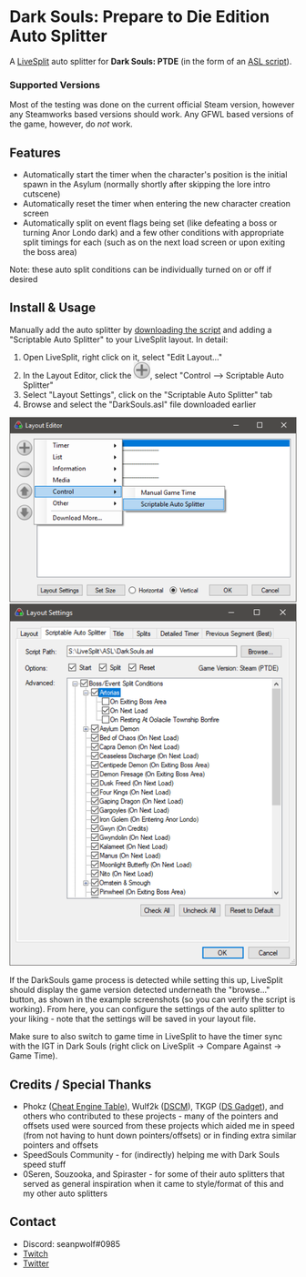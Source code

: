 # Dark Souls: Prepare to Die Edition Auto Splitter

A [LiveSplit](http://livesplit.org) auto splitter for **Dark Souls: PTDE** (in the form of an [ASL script](https://github.com/LiveSplit/LiveSplit/blob/master/Documentation/Auto-Splitters.md)).

### Supported Versions

Most of the testing was done on the current official Steam version, however any Steamworks based versions should work. Any GFWL based versions of the game, however, do *not* work.

## Features

* Automatically start the timer when the character's position is the initial spawn in the Asylum (normally shortly after skipping the lore intro cutscene)
* Automatically reset the timer when entering the new character creation screen
* Automatically split on event flags being set (like defeating a boss or turning Anor Londo dark) and a few other conditions with appropriate split timings for each (such as on the next load screen or upon exiting the boss area)

Note: these auto split conditions can be individually turned on or off if desired

## Install & Usage

Manually add the auto splitter by [downloading the script](/DarkSoulsASL/DarkSouls.asl?raw=true) and adding a "Scriptable Auto Splitter" to your LiveSplit layout. In detail:

1. Open LiveSplit, right click on it, select "Edit Layout..."
1. In the Layout Editor, click the ![](/DarkSoulsASL/resources/layout_editor_plus.png?raw=true "plus button"), select "Control --> Scriptable Auto Splitter"
1. Select "Layout Settings", click on the "Scriptable Auto Splitter" tab
1. Browse and select the "DarkSouls.asl" file downloaded earlier

![](/DarkSoulsASL/resources/layout_editor.png?raw=true "Adding Scriptable Auto Splitter Component") ![](/DarkSoulsASL/resources/layout_settings.png?raw=true "ASL Script Settings") 

If the DarkSouls game process is detected while setting this up, LiveSplit should display the game version detected underneath the "browse..." button, as shown in the example screenshots (so you can verify the script is working). From here, you can configure the settings of the auto splitter to your liking - note that the settings will be saved in your layout file.

Make sure to also switch to game time in LiveSplit to have the timer sync with the IGT in Dark Souls (right click on LiveSplit -> Compare Against -> Game Time).

## Credits / Special Thanks

* Phokz ([Cheat Engine Table](http://fearlessrevolution.com/viewtopic.php?f=4&t=63)), Wulf2k ([DSCM](https://github.com/Wulf2k/DaS-PC-MPChan)), TKGP ([DS Gadget](https://github.com/JKAnderson/DS-Gadget)), and others who contributed to these projects - many of the pointers and offsets used were sourced from these projects which aided me in speed (from not having to hunt down pointers/offsets) or in finding extra similar pointers and offsets
* SpeedSouls Community - for (indirectly) helping me with Dark Souls speed stuff
* 0Seren, Souzooka, and Spiraster - for some of their auto splitters that served as general inspiration when it came to style/format of this and my other auto splitters

## Contact

* Discord: seanpwolf#0985
* [Twitch](https://twitch.tv/seanpwolf)
* [Twitter](https://twitter.com/seanpwolf)
